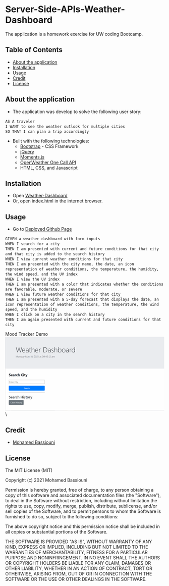 # Server-Side-APIs-Weather-Dashboard
The application is a homework exercise for UW coding Bootcamp.



## Table of Contents 

- [About the application](#about-the-project)
- [Installation](#installation)
- [Usage](#usage)
- [Credit](#credit)
- [License](#license)

## About the application

- The application was develop to solve the following user story:
```
AS A traveler
I WANT to see the weather outlook for multiple cities
SO THAT I can plan a trip accordingly
```

- Built with the following technologies:
    - [Bootstrap](https://getbootstrap.com/) - CSS Framework 
    - [jQuery](https://jquery.com/)
    - [Moments.js](https://momentjs.com/)
    - [OpenWeather One Call API](https://openweathermap.org/api/one-call-api)
    - HTML, CSS, and Javascript


## Installation

- Open [Weather-Dashboard](https://mohamedb-01.github.io/Server-Side-APIs-Weather-Dashboard/) 
- Or, open index.html in the internet browser.

## Usage

- Go to [Deployed Github Page](https://mohamedb-01.github.io/Server-Side-APIs-Weather-Dashboard/)

```
GIVEN a weather dashboard with form inputs
WHEN I search for a city
THEN I am presented with current and future conditions for that city and that city is added to the search history
WHEN I view current weather conditions for that city
THEN I am presented with the city name, the date, an icon representation of weather conditions, the temperature, the humidity, the wind speed, and the UV index
WHEN I view the UV index
THEN I am presented with a color that indicates whether the conditions are favorable, moderate, or severe
WHEN I view future weather conditions for that city
THEN I am presented with a 5-day forecast that displays the date, an icon representation of weather conditions, the temperature, the wind speed, and the humidity
WHEN I click on a city in the search history
THEN I am again presented with current and future conditions for that city
```

Mood Tracker Demo \
![Weather-Dashboard](Assets/images/Weather-Dashboard.gif) \
\



## Credit

- [Mohamed Bassiouni](https://github.com/MohamedB-01)


## License

The MIT License (MIT)

Copyright (c) 2021 Mohamed Bassiouni

Permission is hereby granted, free of charge, to any person obtaining a copy of this software and associated documentation files (the "Software"), to deal in the Software without restriction, including without limitation the rights to use, copy, modify, merge, publish, distribute, sublicense, and/or sell copies of the Software, and to permit persons to whom the Software is furnished to do so, subject to the following conditions:

The above copyright notice and this permission notice shall be included in all copies or substantial portions of the Software.

THE SOFTWARE IS PROVIDED "AS IS", WITHOUT WARRANTY OF ANY KIND, EXPRESS OR IMPLIED, INCLUDING BUT NOT LIMITED TO THE WARRANTIES OF MERCHANTABILITY, FITNESS FOR A PARTICULAR PURPOSE AND NONINFRINGEMENT. IN NO EVENT SHALL THE AUTHORS OR COPYRIGHT HOLDERS BE LIABLE FOR ANY CLAIM, DAMAGES OR OTHER LIABILITY, WHETHER IN AN ACTION OF CONTRACT, TORT OR OTHERWISE, ARISING FROM, OUT OF OR IN CONNECTION WITH THE SOFTWARE OR THE USE OR OTHER DEALINGS IN THE SOFTWARE.